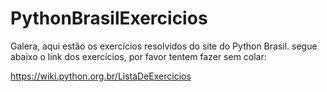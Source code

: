 # PythonBrasilExercicios

Galera, aqui estão os exercícios resolvidos do site do Python Brasil. segue abaixo o link dos exercícios, 
por favor tentem fazer sem colar:

https://wiki.python.org.br/ListaDeExercicios
